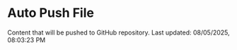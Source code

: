 # Auto Push File

Content that will be pushed to GitHub repository.
Last updated: 08/05/2025, 08:03:23 PM